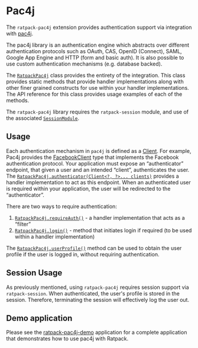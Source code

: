 # Pac4j

The `ratpack-pac4j` extension provides authentication support via integration with [pac4j](https://github.com/pac4j/pac4j).

The pac4j library is an authentication engine which abstracts over different authentication protocols such as OAuth, CAS, OpenID (Connect), SAML, Google App Engine and HTTP (form and basic auth).
It is also possible to use custom authentication mechanisms (e.g. database backed). 

The [`RatpackPac4j`](api/ratpack/pac4j/RatpackPac4j.html) class provides the entirety of the integration.
This class provides static methods that provide handler implementations along with other finer grained constructs for use within your handler implementations.
The API reference for this class provides usage examples of each of the methods.

The `ratpack-pac4j` library requires the `ratpack-session` module, and use of the associated [`SessionModule`](api/ratpack/session/SessionModule.html).

## Usage

Each authentication mechanism in `pac4j` is defined as a [Client](https://github.com/pac4j/pac4j/blob/master/pac4j-core/src/main/java/org/pac4j/core/client/Client.java).
For example, Pac4j provides the [FacebookClient](http://www.pac4j.org/apidocs/pac4j/org/pac4j/oauth/client/FacebookClient.html) type that implements the Facebook authentication protocol.
Your application must expose an “authenticator” endpoint, that given a user and an intended “client”, authenticates the user.
The [`RatpackPac4j.authenticator(Client<?, ?>... clients)`](api/ratpack/pac4j/RatpackPac4j.html#authenticator-org.pac4j.core.client.Client...-) provides a handler implementation to act as this endpoint.
When an authenticated user is required within your application, the user will be redirected to the “authenticator”.

There are two ways to require authentication:

1. [`RatpackPac4j.requireAuth()`](api/ratpack/pac4j/RatpackPac4j.html#requireAuth-java.lang.Class-) - a handler implementation that acts as a “filter”
1. [`RatpackPac4j.login()`](api/ratpack/pac4j/RatpackPac4j.html#login-ratpack.handling.Context-java.lang.Class-) - method that initiates login if required (to be used within a handler implementation)

The [`RatpackPac4j.userProfile()`](api/ratpack/pac4j/RatpackPac4j.html#userProfile-ratpack.handling.Context-) method can be used to obtain the user profile if the user is logged in, without requiring authentication.

## Session Usage

As previously mentioned, using `ratpack-pac4j` requires session support via `ratpack-session`.
When authenticated, the user's profile is stored in the session.
Therefore, terminating the session will effectively log the user out.

## Demo application

Please see the [ratpack-pac4j-demo](https://github.com/pac4j/ratpack-pac4j-demo) application for a complete application that demonstrates how to use pac4j with Ratpack. 
